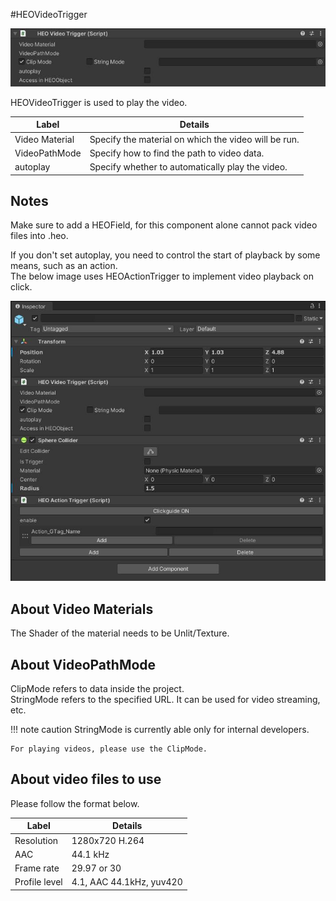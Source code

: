 #HEOVideoTrigger

![HEOVideoTrigger](img/HEOVideoTrigger.jpg)

HEOVideoTrigger is used to play the video.

| Label | Details |
| ---- | ---- |
| Video Material | Specify the material on which the video will be run. |
| VideoPathMode | Specify how to find the path to video data. |
| autoplay | Specify whether to automatically play the video. |

## Notes
Make sure to add a HEOField, for this component alone cannot pack video files into .heo. </br>

If you don't set autoplay, you need to control the start of playback by some means, such as an action. </br>
The below image uses HEOActionTrigger to implement video playback on click.

![HEOVideoTrigger](img/HEOVideoTriggerAdd.jpg)


## About Video Materials
The Shader of the material needs to be Unlit/Texture.

## About VideoPathMode</br>
ClipMode refers to data inside the project. </br>
StringMode refers to the specified URL. It can be used for video streaming, etc.

!!! note caution
    StringMode is currently able only for internal developers. 

    For playing videos, please use the ClipMode.

## About video files to use
Please follow the format below.

| Label | Details |
| ---- | ---- |
| Resolution | 1280x720 H.264 |
| AAC | 44.1 kHz |
| Frame rate | 29.97 or 30 |
| Profile level | 4.1, AAC 44.1kHz, yuv420 |
